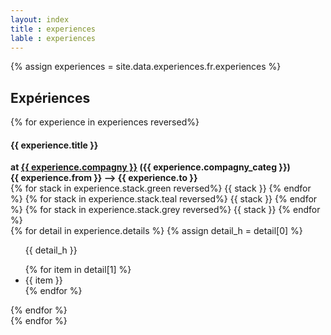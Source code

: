 ```yaml
---
layout: index
title : experiences
lable : experiences
---
```

{% assign experiences = site.data.experiences.fr.experiences %}
<div class="content div_experiences">
    <h2 class="section-title blue bold"> Expériences</h2>
    {% for experience in experiences reversed%}
        <div class="div_experience">
            <div class='experience_header'>
                <h4 class= "blue">{{ experience.title }}</h4>
                <b class="experience_company_info">at 
                    <a href="{{ experience.linkedin_url }}"> {{ experience.compagny }}</a>
                 ({{ experience.compagny_categ }})</b> 
                <div class= "experience_date">
                    <b>{{ experience.from }} –>  {{ experience.to }}</b>
                </div>
            </div>
            <div class="stack">
                {% for stack in experience.stack.green reversed%}
                    <span class="badge rounded-pill text-bg-success">{{ stack }}</span>
                {% endfor %}
                {% for stack in experience.stack.teal reversed%}
                    <span class="badge rounded-pill text-bg-info">{{ stack }}</span>
                {% endfor %}
                {% for stack in experience.stack.grey reversed%}
                <span class="badge rounded-pill text-bg-secondary">{{ stack }}</span>
                {% endfor %}
            </div>
            <div class="experience_detail">
                {% for detail in experience.details %}
                {% assign detail_h = detail[0] %}
                <ul>
                    <p>{{ detail_h }}</p>
                    {% for item in detail[1] %}
                        <li> {{ item  }}</li>
                    {% endfor %}
                </ul>
                {% endfor %}
            </div> 
        </div>
    {% endfor %}
</div>